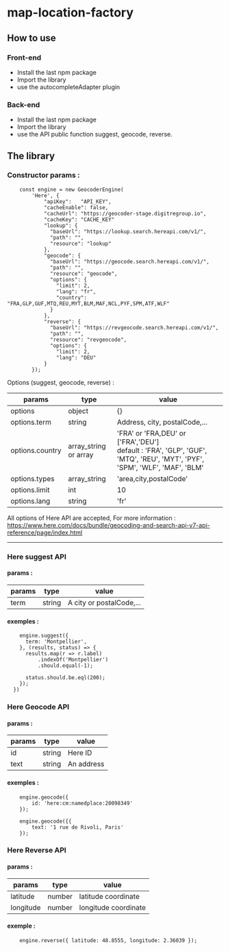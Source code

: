 # map-location-factory

## How to use

### Front-end

- Install the last npm package
- Import the library
- use the autocompleteAdapter plugin


### Back-end

- Install the last npm package
- Import the library
- use the API public function suggest, geocode, reverse.


## The library

### Constructor params :

```
    const engine = new GeocoderEngine(
        'Here', {
            "apiKey":   "API_KEY",
            "cacheEnable": false,
            "cacheUrl": "https://geocoder-stage.digitregroup.io",
            "cacheKey": "CACHE_KEY"
            "lookup": {
              "baseUrl": "https://lookup.search.hereapi.com/v1/",
              "path": "",
              "resource": "lookup"
            },
            "geocode": {
              "baseUrl": "https://geocode.search.hereapi.com/v1/",
              "path": "",
              "resource": "geocode",
              "options": {
                "limit": 2,
                "lang": "fr",
                "country": "FRA,GLP,GUF,MTQ,REU,MYT,BLM,MAF,NCL,PYF,SPM,ATF,WLF"
              }
            },
            "reverse": {
              "baseUrl": "https://revgeocode.search.hereapi.com/v1/",
              "path": "",
              "resource": "revgeocode",
              "options": {
                "limit": 2,
                "lang": "DEU"
            }
        });
```

Options (suggest, geocode, reverse) : 

| params          | type                  | value                                                                                                                          |
|-----------------|-----------------------|--------------------------------------------------------------------------------------------------------------------------------|
| options         | object                | {}                                                                                                                             |
| options.term    | string                | Address, city, postalCode,...                                                                                                  |
| options.country | array_string or array | 'FRA' or 'FRA,DEU' or ['FRA','DEU']<br/> default : 'FRA', 'GLP', 'GUF', 'MTQ', 'REU', 'MYT', 'PYF', 'SPM', 'WLF', 'MAF', 'BLM' |
| options.types   | array_string          | 'area,city,postalCode'                                                                                                         |
| options.limit   | int                   | 10                                                                                                                             |
| options.lang    | string                | 'fr'        |

All options of Here API are accepted,
For more information : https://www.here.com/docs/bundle/geocoding-and-search-api-v7-api-reference/page/index.html


***


### Here suggest API

#### params :

| params          | type                  | value                                                                                                                          |
|-----------------|-----------------------|--------------------------------------------------------------------------------------------------------------------------------|
| term            | string                | A city or postalCode,...                                                                                                       |


#### exemples :
```
    engine.suggest({
      term: 'Montpellier',
    }, (results, status) => {
      results.map(r => r.label)
          .indexOf('Montpellier')
          .should.equal(-1);

      status.should.be.eql(200);
    });
  })
```

### Here Geocode API

#### params :

| params | type                  | value                                                                                                                          |
|--------|-----------------------|--------------------------------------------------------------------------------------------------------------------------------|
| id     | string                | Here ID                                                                                                                        |
| text   | string                | An address                                                                                                                     |
                                                                                                                           


#### exemples :
```
    engine.geocode({
        id: 'here:cm:namedplace:20098349'
    });

```

```
    engine.geocode({{
        text: '1 rue de Rivoli, Paris'
    });
```

### Here Reverse API

#### params :

| params          | type                  | value                                                                                                                          |
|-----------------|-----------------------|--------------------------------------------------------------------------------------------------------------------------------|
| latitude        | number                | latitude coordinate                                                                                                            |
| longitude       | number                | longitude coordinate                                                                                                           |



#### exemple :
```
    engine.reverse({ latitude: 48.8555, longitude: 2.36039 });
```

